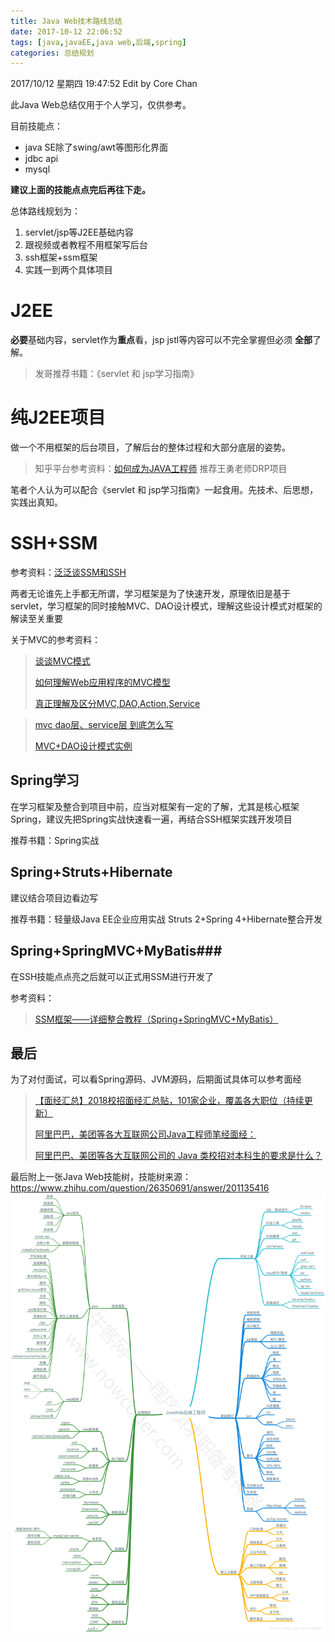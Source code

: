 ```yaml
---
title: Java Web技术路线总结
date: 2017-10-12 22:06:52
tags: [java,javaEE,java web,后端,spring]
categories: 总结规划
---
```



2017/10/12 星期四 19:47:52 Edit by Core Chan 

此Java Web总结仅用于个人学习，仅供参考。

目前技能点：

- java SE除了swing/awt等图形化界面
- jdbc api
- mysql

**建议上面的技能点点完后再往下走。**

总体路线规划为：

1. servlet/jsp等J2EE基础内容
2. 跟视频或者教程不用框架写后台
3. ssh框架+ssm框架
4. 实践一到两个具体项目

<!-- more -->

# J2EE ##
**必要**基础内容，servlet作为**重点**看，jsp jstl等内容可以不完全掌握但必须 **全部**了解。

> 发哥推荐书籍：《servlet 和 jsp学习指南》

# 纯J2EE项目 ##
做一个不用框架的后台项目，了解后台的整体过程和大部分底层的姿势。
> 知乎平台参考资料：[如何成为JAVA工程师](https://zhuanlan.zhihu.com/p/29222077) 推荐王勇老师DRP项目

笔者个人认为可以配合《servlet 和 jsp学习指南》一起食用。先技术、后思想，实践出真知。

# SSH+SSM ##
参考资料：[泛泛谈SSM和SSH](http://blog.csdn.net/mengdonghui123456/article/details/51591399)

两者无论谁先上手都无所谓，学习框架是为了快速开发，原理依旧是基于servlet，学习框架的同时接触MVC、DAO设计模式，理解这些设计模式对框架的解读至关重要

关于MVC的参考资料：

> [谈谈MVC模式](http://www.ruanyifeng.com/blog/2007/11/mvc.html) 
> 
> [如何理解Web应用程序的MVC模型](https://www.zhihu.com/question/27897315)
> 
> [真正理解及区分MVC,DAO,Action,Service](http://blog.sina.com.cn/s/blog_56b55e510101jxc0.html) 

>[ mvc dao层、service层 到底怎么写](http://blog.csdn.net/shaoduo/article/details/50683853)
>
>[MVC+DAO设计模式实例](http://blog.csdn.net/tao_sun/article/details/19124853)
## Spring学习 ###
在学习框架及整合到项目中前，应当对框架有一定的了解，尤其是核心框架Spring，建议先把Spring实战快速看一遍，再结合SSH框架实践开发项目

推荐书籍：Spring实战
## Spring+Struts+Hibernate ###
建议结合项目边看边写

推荐书籍：轻量级Java EE企业应用实战 Struts 2+Spring 4+Hibernate整合开发
## Spring+SpringMVC+MyBatis###
在SSH技能点点亮之后就可以正式用SSM进行开发了

参考资料：
>[SSM框架——详细整合教程（Spring+SpringMVC+MyBatis）](http://blog.csdn.net/zhshulin/article/details/37956105)

## 最后 ###
为了对付面试，可以看Spring源码、JVM源码，后期面试具体可以参考面经

>[【面经汇总】2018校招面经汇总贴，101家企业，覆盖各大职位（持续更新）](https://zhuanlan.zhihu.com/p/30032665)
>
>[阿里巴巴，美团等各大互联网公司Java工程师笔经面经：](https://www.zhihu.com/question/26350691/answer/201135416)
>
>[阿里巴巴、美团等各大互联网公司的 Java 类校招对本科生的要求是什么？](https://www.zhihu.com/question/26350691/answer/42692522)

最后附上一张Java Web技能树，技能树来源：
https://www.zhihu.com/question/26350691/answer/201135416
![Java后台技能树](Java_Web技术路线总结/20171012221014306.png)
